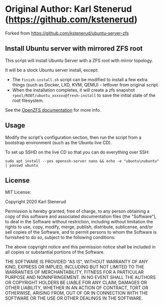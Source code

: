 Original Author:  Karl Stenerud  (https://github.com/kstenerud)
===================================

Forked from https://github.com/kstenerud/ubuntu-server-zfs

Install Ubuntu server with mirrored ZFS root 
--------------------------------------------

This script will install Ubuntu Server with a ZFS root with mirror topology.

It will be a stock Ubuntu server install, except:

* The `finish-install.sh` script can be modified to install a few extra things (such as Docker, LXD, KVM, QEMU) - letfover from original script.
* When the installation completes, it will create a zfs snapshot `rpool/ROOT/ubuntu_xxxxxx@fresh-install` to save the initial state of the root filesystem.

See the [OpenZFS documentation](https://github.com/openzfs/openzfs-docs/blob/master/docs/Getting%20Started/Ubuntu/Ubuntu%2020.04%20Root%20on%20ZFS.rst) for more info.


Usage
-----

Modify the script's configuration section, then run the script from a bootstrap environment (such as the Ubuntu live CD).

To set up SSHD on the live CD so that you can do everything over SSH:

```
sudo apt install --yes openssh-server nano && echo -e "ubuntu\nubuntu" | passwd ubuntu
```

License
-------

MIT License:

Copyright 2020 Karl Stenerud

Permission is hereby granted, free of charge, to any person obtaining a copy of
this software and associated documentation files (the "Software"), to deal in
the Software without restriction, including without limitation the rights to
use, copy, modify, merge, publish, distribute, sublicense, and/or sell copies of
the Software, and to permit persons to whom the Software is furnished to do so,
subject to the following conditions:

The above copyright notice and this permission notice shall be included in all
copies or substantial portions of the Software.

THE SOFTWARE IS PROVIDED "AS IS", WITHOUT WARRANTY OF ANY KIND, EXPRESS OR
IMPLIED, INCLUDING BUT NOT LIMITED TO THE WARRANTIES OF MERCHANTABILITY, FITNESS
FOR A PARTICULAR PURPOSE AND NONINFRINGEMENT. IN NO EVENT SHALL THE AUTHORS OR
COPYRIGHT HOLDERS BE LIABLE FOR ANY CLAIM, DAMAGES OR OTHER LIABILITY, WHETHER
IN AN ACTION OF CONTRACT, TORT OR OTHERWISE, ARISING FROM, OUT OF OR IN
CONNECTION WITH THE SOFTWARE OR THE USE OR OTHER DEALINGS IN THE SOFTWARE.
